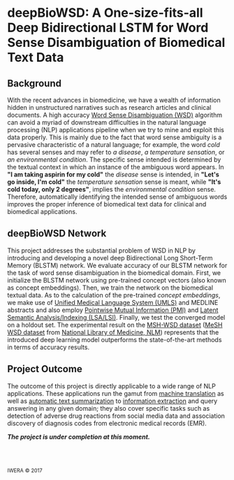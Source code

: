 # deepBioWSD: A One-size-fits-all Deep Bidirectional LSTM for Word Sense Disambiguation of Biomedical Text Data

## Background
With the recent advances in biomedicine, we have a wealth of information hidden in unstructured narratives such as research articles and clinical documents. A high accuracy [Word Sense Disambiguation (WSD)](https://en.wikipedia.org/wiki/Word-sense_disambiguation) algorithm can avoid a myriad of downstream difficulties in the natural language processing (NLP) applications pipeline when we try to mine and exploit this data properly. This is mainly due to the fact that word sense ambiguity is a pervasive characteristic of a natural language; for example, the word _cold_ has several senses and may refer to _a disease_, _a temperature sensation_, or _an environmental condition_. The specific sense intended is determined by the textual context in which an instance of the ambiguous word appears. In **"I am taking aspirin for my cold"** the _disease_ sense is intended, in **"Let's go inside, I'm cold"** the _temperature sensation_ sense is meant, while **"It's cold today, only 2 degrees"**, implies the _environmental condition_ sense. Therefore, automatically identifying the intended sense of ambiguous words improves the proper inference of biomedical text data for clinical and biomedical applications. 

## deepBioWSD Network
This project addresses the substantial problem of WSD in NLP by introducing and developing a novel deep Bidirectional Long Short-Term Memory (BLSTM) network. We evaluate accuracy of our BLSTM network for the task of word sense disambiguation in the biomedical domain. First, we initialize the BLSTM network using pre-trained concept vectors (also known as concept embeddings). Then, we train the network on the biomedical textual data. As to the calculation of the pre-trained _concept embeddings_, we make use of [Unified Medical Language System (UMLS)](https://www.nlm.nih.gov/research/umls/) and MEDLINE abstracts and also employ [Pointwise Mutual Information (PMI)](https://en.wikipedia.org/wiki/Pointwise_mutual_information) and [Latent Semantic Analysis/Indexing (LSA/LSI)](https://en.wikipedia.org/wiki/Latent_semantic_analysis). Finally, we test the converged model on a holdout set. The experimental result on the [MSH-WSD dataset](https://wsd.nlm.nih.gov/collaboration.shtml) ([MeSH WSD dataset](https://wsd.nlm.nih.gov/collaboration.shtml) from [National Library of Medicine, NLM](https://www.nlm.nih.gov/)) represents that the introduced deep learning model outperforms the state-of-the-art methods in terms of accuracy results.

## Project Outcome
The outcome of this project is directly applicable to a wide range of NLP applications. These applications run the gamut from [machine translation](https://en.wikipedia.org/wiki/Machine_translation) as well as [automatic text summarization](https://en.wikipedia.org/wiki/Automatic_summarization) to [information extraction](https://en.wikipedia.org/wiki/Information_extraction) and query answering in any given domain; they also cover specific tasks such as detection of adverse drug reactions from social media data and association discovery of diagnosis codes from electronic medical records (EMR).


_**The project is under completion at this moment.**_

<br/>
<br/>

<sub>IWERA © 2017</sub>
